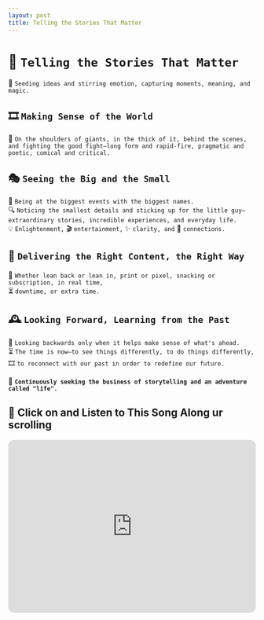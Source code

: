 ```yaml
---
layout: post
title: Telling the Stories That Matter
---
```


# 📝 `Telling the Stories That Matter`  

🌱 `Seeding ideas and stirring emotion, capturing moments, meaning, and magic.`  

## 🎞 `Making Sense of the World`  
🚀 `On the shoulders of giants, in the thick of it, behind the scenes, and fighting the good fight—long form and rapid-fire, pragmatic and poetic, comical and critical.`  

## 🎭 `Seeing the Big and the Small`  
🎤 `Being at the biggest events with the biggest names.`  
🔍 `Noticing the smallest details and sticking up for the little guy—extraordinary stories, incredible experiences, and everyday life.`  
💡 `Enlightenment,` 🎬 `entertainment,` ✨ `clarity, and` 🔗 `connections.`  

## 📡 `Delivering the Right Content, the Right Way`  
📱 `Whether lean back or lean in, print or pixel, snacking or subscription, in real time,`  
⏳ `downtime, or extra time.`  

## 🕰 `Looking Forward, Learning from the Past`  
🔄 `Looking backwards only when it helps make sense of what's ahead.`  
⏳ `The time is now—to see things differently, to do things differently,`  
🎞 `to reconnect with our past in order to redefine our future.`  

💬 **`Continuously seeking the business of storytelling and an adventure called "life".`**  


## 🎵 Click on and Listen to This Song Along ur scrolling 

<iframe style="border-radius:12px" src="https://open.spotify.com/embed/track/0gJBPDy458wPeWGHei3TvO?utm_source=generator" width="100%" height="352" frameBorder="0" allowfullscreen="" allow="autoplay; clipboard-write; encrypted-media; fullscreen; picture-in-picture" loading="lazy"></iframe>


